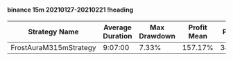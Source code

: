 #### binance 15m 20210127-20210221 !heading
| Strategy Name          | Average Duration | Max Drawdown | Profit Mean | Profit Sum | Profit Total | Trade Count | Win Rate |
| ---------------------- | ---------------- | ------------ | ----------- | ---------- | ------------ | ----------- | -------- |
| FrostAuraM315mStrategy | 9:07:00          | 7.33%        | 157.17%     | 38349.00%  | 11284.00%    | 244         | 65.98%   |